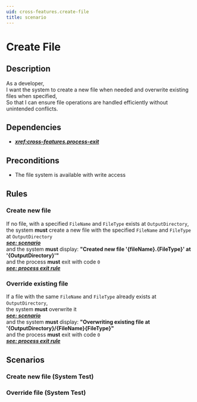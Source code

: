 ```yaml
---
uid: cross-features.create-file
title: scenario
---
```


# Create File

## Description

As a developer,  
I want the system to create a new file when needed and overwrite existing files when specified,  
So that I can ensure file operations are handled efficiently without unintended conflicts.

## Dependencies

- ***<xref:cross-features.process-exit>***

## Preconditions

- The file system is available with write access

## Rules

### Create new file

If no file, with a specified `FileName` and `FileType` exists at `OutputDirectory`,  
the system **must** create a new file with the specified `FileName` and `FileType` at `OutputDirectory`  
[***see: scenario***](#create-new-file-system-test)  
and the system **must** display: **"Created new file '{fileName}.{FileType}' at '{OutputDirectory}'"**  
and the process **must** exit with code `0`  
[***see: process exit rule***](xref:cross-features.process-exit#0---success)

### Override existing file

If a file with the same `FileName` and `FileType` already exists at `OutputDirectory`,  
the system **must** overwrite it  
[***see: scenario***](#override-file-system-test)  
and the system **must** display: **"Overwriting existing file at '{OutputDirectory}/{FileName}{FileType}"**  
and the process **must** exit with code `0`  
[***see: process exit rule***](xref:cross-features.process-exit#0---success)

## Scenarios

### Create new file (System Test)

### Override file (System Test)
